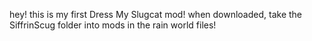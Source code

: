 hey! this is my first Dress My Slugcat mod!
when downloaded, take the SiffrinScug folder into mods in the rain world files!
